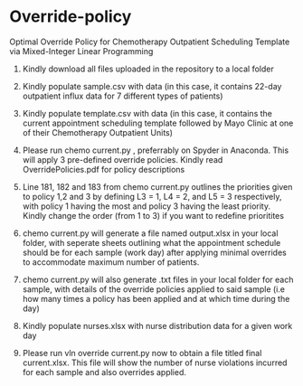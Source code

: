 # Override-policy
Optimal Override Policy for Chemotherapy Outpatient Scheduling Template via Mixed-Integer Linear Programming

1. Kindly download all files uploaded in the repository to a local folder

2. Kindly populate sample.csv with data (in this case, it contains 22-day outpatient influx data for 7 different types of patients)

3. Kindly populate template.csv with data (in this case, it contains the current appointment scheduling template followed by Mayo Clinic at one of their Chemotherapy Outpatient Units) 

4. Please run chemo current.py , preferrably on Spyder in Anaconda. This will apply 3 pre-defined override policies. Kindly read OverridePolicies.pdf for policy descriptions

5. Line 181, 182 and 183 from chemo current.py outlines the priorities given to policy 1,2 and 3 by defining L3 = 1, L4 = 2, and L5 = 3 respectively, with policy 1 having the most and policy 3 having the least priority. Kindly change the order (from 1 to 3) if you want to redefine prioritites

6. chemo current.py will generate a file named output.xlsx in your local folder, with seperate sheets outlining what the appointment schedule should be for each sample (work day) after applying minimal overrides to accommodate maximum number of patients.

7. chemo current.py will also generate .txt files in your local folder for each sample, with details of the override policies applied to said sample (i.e how many times a policy has been applied and at which time during the day)

8. Kindly populate nurses.xlsx with nurse distribution data for a given work day

9. Please run vln override current.py now to obtain a file titled final current.xlsx. This file will show the number of nurse violations incurred for each sample and also overrides applied.
